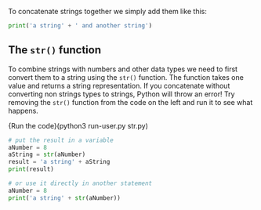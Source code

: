 To concatenate strings together we simply add them like this:

```python
print('a string' + ' and another string')
```

## The `str()` function

To combine strings with numbers and other data types we need to first convert them to a string using the `str()` function. The function takes one value and returns a string representation. If you concatenate without converting non strings types to strings, Python will throw an error! Try removing the `str()` function from the code on the left and run it to see what happens.

{Run the code}(python3 run-user.py str.py)

```python
# put the result in a variable
aNumber = 8
aString = str(aNumber)
result = 'a string' + aString
print(result)

# or use it directly in another statement
aNumber = 8
print('a string' + str(aNumber))
```
